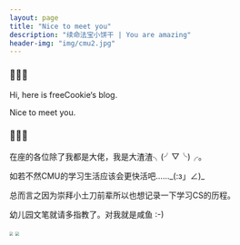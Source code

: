 ```yaml
---
layout: page
title: "Nice to meet you"
description: "续命法宝小饼干 | You are amazing"
header-img: "img/cmu2.jpg"
---
```


### 🍪🍪🍪

Hi, here is freeCookie‘s blog.

Nice to meet you. 

### 🍪🍪🍪

在座的各位除了我都是大佬，我是大渣渣╮(╯▽╰)╭。

如若不然CMU的学习生活应该会更快活吧…..._(:з」∠)\_

总而言之因为崇拜小土刀前辈所以也想记录一下学习CS的历程。

幼儿园文笔就请多指教了。对我就是咸鱼 :-)

<img src="https://raw.githubusercontent.com/YijiaJin/Plot/master/xianyu1.jpeg" style="zoom:40%">

<img src="https://raw.githubusercontent.com/YijiaJin/Plot/master/xianyu2.jpeg" style="zoom:40%">
